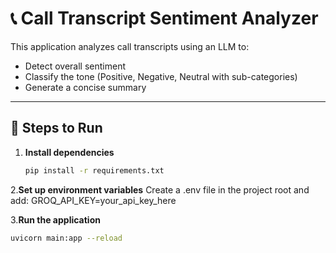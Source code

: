 # 📞 Call Transcript Sentiment Analyzer

This application analyzes call transcripts using an LLM to:  
- Detect overall sentiment  
- Classify the tone (Positive, Negative, Neutral with sub-categories)  
- Generate a concise summary  

---

## 🚀 Steps to Run

1. **Install dependencies**
   ```bash
   pip install -r requirements.txt

2.**Set up environment variables**
Create a .env file in the project root and add:
GROQ_API_KEY=your_api_key_here

3.**Run the application**
   ```bash
   uvicorn main:app --reload
